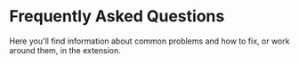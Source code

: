 # Frequently Asked Questions

Here you'll find information about common problems and how to fix, or work around them, in the extension.
